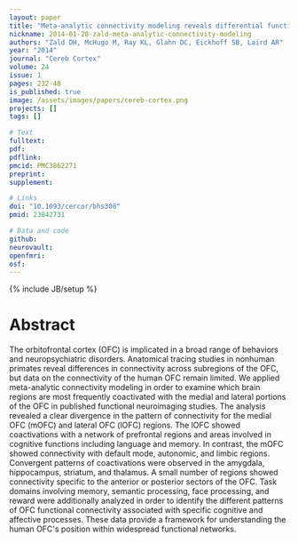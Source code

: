 ```yaml
---
layout: paper
title: "Meta-analytic connectivity modeling reveals differential functional connectivity of the medial and lateral orbitofrontal cortex."
nickname: 2014-01-20-zald-meta-analytic-connectivity-modeling
authors: "Zald DH, McHugo M, Ray KL, Glahn DC, Eickhoff SB, Laird AR"
year: "2014"
journal: "Cereb Cortex"
volume: 24
issue: 1
pages: 232-48
is_published: true
image: /assets/images/papers/cereb-cortex.png
projects: []
tags: []

# Text
fulltext:
pdf:
pdflink:
pmcid: PMC3862271
preprint:
supplement:

# Links
doi: "10.1093/cercor/bhs308"
pmid: 23042731

# Data and code
github:
neurovault:
openfmri:
osf:
---
```

{% include JB/setup %}

# Abstract

The orbitofrontal cortex (OFC) is implicated in a broad range of behaviors and neuropsychiatric disorders. Anatomical tracing studies in nonhuman primates reveal differences in connectivity across subregions of the OFC, but data on the connectivity of the human OFC remain limited. We applied meta-analytic connectivity modeling in order to examine which brain regions are most frequently coactivated with the medial and lateral portions of the OFC in published functional neuroimaging studies. The analysis revealed a clear divergence in the pattern of connectivity for the medial OFC (mOFC) and lateral OFC (lOFC) regions. The lOFC showed coactivations with a network of prefrontal regions and areas involved in cognitive functions including language and memory. In contrast, the mOFC showed connectivity with default mode, autonomic, and limbic regions. Convergent patterns of coactivations were observed in the amygdala, hippocampus, striatum, and thalamus. A small number of regions showed connectivity specific to the anterior or posterior sectors of the OFC. Task domains involving memory, semantic processing, face processing, and reward were additionally analyzed in order to identify the different patterns of OFC functional connectivity associated with specific cognitive and affective processes. These data provide a framework for understanding the human OFC's position within widespread functional networks.
